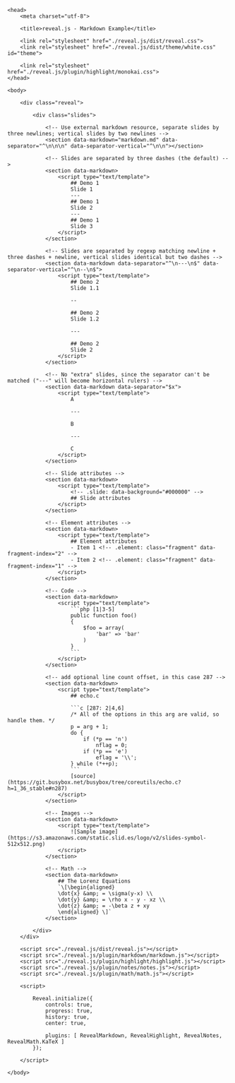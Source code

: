 <!doctype html>
<html lang="fr">

	<head>
		<meta charset="utf-8">

		<title>reveal.js - Markdown Example</title>

		<link rel="stylesheet" href="./reveal.js/dist/reveal.css">
		<link rel="stylesheet" href="./reveal.js/dist/theme/white.css" id="theme">

        <link rel="stylesheet" href="./reveal.js/plugin/highlight/monokai.css">
	</head>

	<body>

		<div class="reveal">

			<div class="slides">

                <!-- Use external markdown resource, separate slides by three newlines; vertical slides by two newlines -->
                <section data-markdown="markdown.md" data-separator="^\n\n\n" data-separator-vertical="^\n\n"></section>

                <!-- Slides are separated by three dashes (the default) -->
                <section data-markdown>
                    <script type="text/template">
                        ## Demo 1
                        Slide 1
                        ---
                        ## Demo 1
                        Slide 2
                        ---
                        ## Demo 1
                        Slide 3
                    </script>
                </section>

                <!-- Slides are separated by regexp matching newline + three dashes + newline, vertical slides identical but two dashes -->
                <section data-markdown data-separator="^\n---\n$" data-separator-vertical="^\n--\n$">
                    <script type="text/template">
                        ## Demo 2
                        Slide 1.1

                        --

                        ## Demo 2
                        Slide 1.2

                        ---

                        ## Demo 2
                        Slide 2
                    </script>
                </section>

                <!-- No "extra" slides, since the separator can't be matched ("---" will become horizontal rulers) -->
                <section data-markdown data-separator="$x">
                    <script type="text/template">
                        A

                        ---

                        B

                        ---

                        C
                    </script>
                </section>

                <!-- Slide attributes -->
                <section data-markdown>
                    <script type="text/template">
                        <!-- .slide: data-background="#000000" -->
                        ## Slide attributes
                    </script>
                </section>

                <!-- Element attributes -->
                <section data-markdown>
                    <script type="text/template">
                        ## Element attributes
                        - Item 1 <!-- .element: class="fragment" data-fragment-index="2" -->
                        - Item 2 <!-- .element: class="fragment" data-fragment-index="1" -->
                    </script>
                </section>

                <!-- Code -->
                <section data-markdown>
                    <script type="text/template">
                        ```php [1|3-5]
                        public function foo()
                        {
                            $foo = array(
                                'bar' => 'bar'
                            )
                        }
                        ```
                    </script>
                </section>

                <!-- add optional line count offset, in this case 287 -->
                <section data-markdown>
                    <script type="text/template">
                        ## echo.c

                        ```c [287: 2|4,6]
                        /* All of the options in this arg are valid, so handle them. */
                        p = arg + 1;
                        do {
                            if (*p == 'n')
                                nflag = 0;
                            if (*p == 'e')
                                eflag = '\\';
                        } while (*++p); 
                        ```
                        [source](https://git.busybox.net/busybox/tree/coreutils/echo.c?h=1_36_stable#n287)
                    </script>
                </section>

                <!-- Images -->
                <section data-markdown>
                    <script type="text/template">
                        ![Sample image](https://s3.amazonaws.com/static.slid.es/logo/v2/slides-symbol-512x512.png)
                    </script>
                </section>

                <!-- Math -->
                <section data-markdown>
					## The Lorenz Equations
					`\[\begin{aligned}
					\dot{x} &amp; = \sigma(y-x) \\
					\dot{y} &amp; = \rho x - y - xz \\
					\dot{z} &amp; = -\beta z + xy
					\end{aligned} \]`
                </section>

            </div>
		</div>

		<script src="./reveal.js/dist/reveal.js"></script>
        <script src="./reveal.js/plugin/markdown/markdown.js"></script>
        <script src="./reveal.js/plugin/highlight/highlight.js"></script>
        <script src="./reveal.js/plugin/notes/notes.js"></script>
        <script src="./reveal.js/plugin/math/math.js"></script>

		<script>

			Reveal.initialize({
				controls: true,
				progress: true,
				history: true,
				center: true,

				plugins: [ RevealMarkdown, RevealHighlight, RevealNotes, RevealMath.KaTeX ]
			});

		</script>

	</body>
</html>

